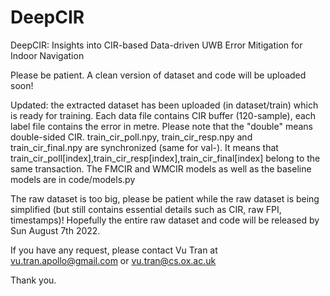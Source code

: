 # DeepCIR
DeepCIR: Insights into CIR-based Data-driven UWB Error Mitigation for Indoor Navigation

Please be patient. A clean version of dataset and code will be uploaded soon!

Updated: the extracted dataset has been uploaded (in dataset/train) which is ready for training. Each data file contains CIR buffer (120-sample), each label file contains the error in metre. Please note that the "double" means double-sided CIR. train_cir_poll.npy, train_cir_resp.npy and train_cir_final.npy are synchronized (same for val-). It means that train_cir_poll[index],train_cir_resp[index],train_cir_final[index] belong to the same transaction. The FMCIR and WMCIR models as well as the baseline models are in code/models.py

The raw dataset is too big, please be patient while the raw dataset is being simplified (but still contains essential details such as CIR, raw FPI, timestamps)! Hopefully the entire raw dataset and code will be released by Sun August 7th 2022.

If you have any request, please contact Vu Tran at vu.tran.apollo@gmail.com or vu.tran@cs.ox.ac.uk 

Thank you.